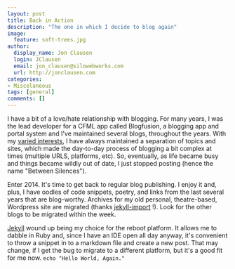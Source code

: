 ```yaml
---
layout: post
title: Back in Action
description: "The one in which I decide to blog again"
image:
  feature: soft-trees.jpg
author:
  display_name: Jon Clausen
  login: JClausen
  email: jon_clausen@silowebworks.com
  url: http://jonclausen.com
categories:
- Miscelaneous
tags: [general]
comments: []
---
```

I have a bit of a love/hate relationship with blogging. For many years, I was the lead developer for a CFML app called Blogfusion, a blogging app and portal system and I've maintained several blogs, throughout the years.  With my  [varied interests](/about), I have always maintained a separation of topics and sites, which made the day-to-day process of blogging a bit complex at times (multiple URLS, platforms, etc). So, eventually, as life became busy and things became wildly out of date, I just stopped posting (hence the name "Between Silences").  

Enter 2014.  It's time to get back to regular blog publishing. I enjoy it and, plus, I have oodles of code snippets, poetry, and links from the last several years that are blog-worthy.  Archives for my old personal, theatre-based, Wordpress site are migrated (thanks [jekyll-import](http://import.jekyllrb.com/docs/home/) !).  Look for the other blogs to be migrated within the week. 

[Jekyll](http://jekyllrb.com) wound up being my choice for the reboot platform. It allows me to dabble in Ruby and, since I have an IDE open all day anyway, it's convenient to throw a snippet in to a markdown file and create a new post.  That may change, if I get the bug to migrate to a different platform, but it's a good fit for me now.  `echo "Hello World, Again."`


 
